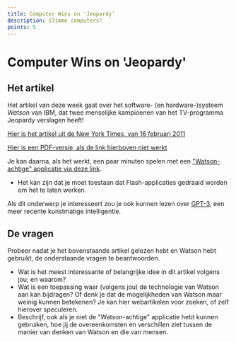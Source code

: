 ```yaml
---
title: Computer Wins on 'Jeopardy'
description: Slimme computers?
points: 5
---
```


# Computer Wins on 'Jeopardy'

## Het artikel

Het artikel van deze week gaat over het software- (en hardware-)systeem *Watson* van IBM, dat twee menselijke kampioenen van het TV-programma Jeopardy verslagen heeft!

[Hier is het artikel uit de New York Times, van 16 februari 2011](http://www.nytimes.com/2011/02/17/science/17jeopardy-watson.html?_r=1&scp=12&sq=computer%20science&st=cse)

[Hier is een PDF-versie, als de link hierboven niet werkt](assets/watson.pdf)

Je kan daarna, als het werkt, een paar minuten spelen met een ["Watson-achtige" applicatie via deze link](http://www.nytimes.com/interactive/2010/06/16/magazine/watson-trivia-game.html?ref=science).

* Het kan zijn dat je moet toestaan dat Flash-applicaties gedraaid worden om het te laten werken.

Als dit onderwerp je interesseert zou je ook kunnen lezen over [GPT-3](https://www.theverge.com/21346343/gpt-3-explainer-openai-examples-errors-agi-potential), een meer recente kunstmatige intelligentie.

## De vragen

Probeer nadat je het bovenstaande artikel gelezen hebt en Watson hebt gebruikt, de onderstaande vragen te beantwoorden.

* Wat is het meest interessante of belangrijke idee in dit artikel volgens jou; en waarom?
* Wat is een toepassing waar (volgens jou) de technologie van Watson aan kan bijdragen? Of denk je dat de mogelijkheden van Watson maar weinig kunnen betekenen? Je kan hier webartikelen voor zoeken, of zelf hierover speculeren.
* Beschrijf, ook als je niet de "Watson-achtige" applicatie hebt kunnen gebruiken, hoe jij de overeenkomsten en verschillen ziet tussen de manier van denken van Watson en die van mensen.
